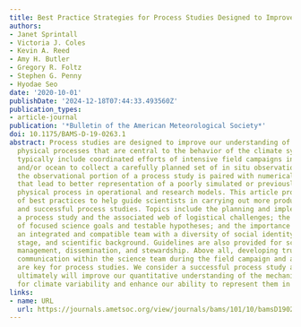 ```yaml
---
title: Best Practice Strategies for Process Studies Designed to Improve Climate Modeling
authors:
- Janet Sprintall
- Victoria J. Coles
- Kevin A. Reed
- Amy H. Butler
- Gregory R. Foltz
- Stephen G. Penny
- Hyodae Seo
date: '2020-10-01'
publishDate: '2024-12-18T07:44:33.493560Z'
publication_types:
- article-journal
publication: '*Bulletin of the American Meteorological Society*'
doi: 10.1175/BAMS-D-19-0263.1
abstract: Process studies are designed to improve our understanding of poorly described
  physical processes that are central to the behavior of the climate system. They
  typically include coordinated efforts of intensive field campaigns in the atmosphere
  and/or ocean to collect a carefully planned set of in situ observations. Ideally
  the observational portion of a process study is paired with numerical modeling efforts
  that lead to better representation of a poorly simulated or previously neglected
  physical process in operational and research models. This article provides a framework
  of best practices to help guide scientists in carrying out more productive, collaborative,
  and successful process studies. Topics include the planning and implementation of
  a process study and the associated web of logistical challenges; the development
  of focused science goals and testable hypotheses; and the importance of assembling
  an integrated and compatible team with a diversity of social identity, gender, career
  stage, and scientific background. Guidelines are also provided for scientific data
  management, dissemination, and stewardship. Above all, developing trust and continual
  communication within the science team during the field campaign and analysis phase
  are key for process studies. We consider a successful process study as one that
  ultimately will improve our quantitative understanding of the mechanisms responsible
  for climate variability and enhance our ability to represent them in climate models.
links:
- name: URL
  url: https://journals.ametsoc.org/view/journals/bams/101/10/bamsD190263.xml
---
```

